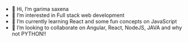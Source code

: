 - 👋 Hi, I’m garima saxena
- 👀 I’m interested in Full stack web development 
- 🌱 I’m currently learning React and some fun concepts on JavaScript
- 💞️ I’m looking to collaborate on Angular, React, NodeJS, JAVA and why not PYTHON!!

<!---
garima-saxena-0702/garima-saxena-0702 is a ✨ special ✨ repository because its `README.md` (this file) appears on your GitHub profile.
You can click the Preview link to take a look at your changes.
--->
